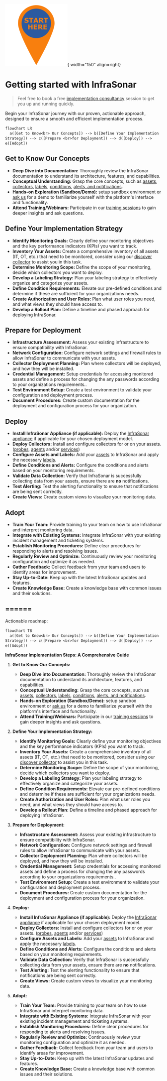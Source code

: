 ![Start here](../images/introduction_starthere.png){ width="150" align=right}

# Getting started with InfraSonar

> Feel free to book a free [implementation consultancy](../support/consultancy.md) session to get you up and running quickly.

Begin your InfraSonar journey with our proven, actionable approach, designed to ensure a smooth and efficient implementation process.

``` mermaid
flowchart LR
  a([Get to Know<br> Our Concepts]) --> b([Define Your Implementation Strategy]) --> c([Prepare <br>for Deployment]) --> d([Deploy]) --> e([Adopt])
```

## Get to Know Our Concepts

* **Deep Dive into Documentation:** Thoroughly review the InfraSonar documentation to understand its architecture, features, and capabilities.
* **Conceptual Understanding:** Grasp the core concepts, such as [assets](../concept/assets.md), [collectors](../concept/collectors.md), [labels](../application/labels.md), [conditions](../concept/conditions.md), [alerts, and notifications](../concept/alerts-notifications.md).
* **Hands-on Exploration (Sandbox/Demo):** setup sandbox environment or [ask us](../support/index.md) for a demo to familiarize yourself with the platform's interface and functionality.
* **Attend Training/Webinars:** Participate in our [training sessions](../support/training.md) to gain deeper insights and ask questions.

## Define Your Implementation Strategy

* **Identify Monitoring Goals:** Clearly define your monitoring objectives and the key performance indicators (KPIs) you want to track.
* **Inventory Your Assets:** Create a comprehensive inventory of all assets (IT, OT, etc.) that need to be monitored, consider using our [discover collector](../collectors/agents/discovery.md) to assist you in this task.
* **Determine Monitoring Scope:** Define the scope of your monitoring, decide which collectors you want to deploy.
* **Develop a Labeling Strategy:** Plan your labeling strategy to effectively organize and categorize your assets.
* **Define Condition Requirements:** Elevate our pre-defined conditions and determine if these are sufficient for your organizations needs.
* **Create Authorization and User Roles:** Plan what user roles you need, and what views they should have access to.
* **Develop a Rollout Plan:** Define a timeline and phased approach for deploying InfraSonar.

## Prepare for Deployment

 * **Infrastructure Assessment:** Assess your existing infrastructure to ensure compatibility with InfraSonar.
 * **Network Configuration:** Configure network settings and firewall rules to allow InfraSonar to communicate with your assets.
 * **Collector Deployment Planning:** Plan where collectors will be deployed, and how they will be installed.
 * **Credential Management:** Setup credentials for accessing monitored assets and define a process for changing the any passwords according to your organizations requirements.. 
 * **Test Environment Setup:** Create a test environment to validate your configuration and deployment process.
 * **Document Procedures:** Create custom documentation for the deployment and configuration process for your organization.

## Deploy

* **Install InfraSonar Appliance (if applicable):** Deploy the [InfraSonar appliance](../collectors/probes/appliance/index.md) if applicable for your chosen deployment model.
* **Deploy Collectors:** Install and configure collectors for or on your assets. ([probes](../collectors/probes/index.md), [agents](../collectors/agents/index.md) and/or [services](../collectors/services/index.md))
* **Configure Assets and Labels:** Add your [assets](../application/assets.md) to InfraSonar and apply the necessary [labels](../application/labels.md).
* **Define Conditions and Alerts:** Configure the conditions and alerts based on your monitoring requirements.
* **Validate Data Collection:** Verify that InfraSonar is successfully collecting data from your assets, ensure there are **no** notifications.
* **Test Alerting:** Test the alerting functionality to ensure that notifications are being sent correctly.
* **Create Views:** Create custom views to visualize your monitoring data.

## Adopt

* **Train Your Team:** Provide training to your team on how to use InfraSonar and interpret monitoring data.
* **Integrate with Existing Systems:** Integrate InfraSonar with your existing incident management and ticketing systems.
* **Establish Monitoring Procedures:** Define clear procedures for responding to alerts and resolving issues.
* **Regularly Review and Optimize:** Continuously review your monitoring configuration and optimize it as needed.
* **Gather Feedback:** Collect feedback from your team and users to identify areas for improvement.
* **Stay Up-to-Date:** Keep up with the latest InfraSonar updates and features.
* **Create Knowledge Base:** Create a knowledge base with common issues and their solutions.


## ======
Actionable roadmap:

``` mermaid
flowchart TB
  a([Get to Know<br> Our Concepts]) --> b([Define Your Implementation Strategy]) --> c([Prepare <br>for Deployment]) --> d([Deploy]) --> e([Adopt])
```

**InfraSonar Implementation Steps: A Comprehensive Guide**

1.  **Get to Know Our Concepts:**
    * **Deep Dive into Documentation:** Thoroughly review the InfraSonar documentation to understand its architecture, features, and capabilities.
    * **Conceptual Understanding:** Grasp the core concepts, such as [assets](../concept/assets.md), [collectors](../concept/collectors.md), [labels](../application/labels.md), [conditions](../concept/conditions.md), [alerts, and notifications](../concept/alerts-notifications.md).
    * **Hands-on Exploration (Sandbox/Demo):** setup sandbox environment or [ask us](../support/index.md) for a demo to familiarize yourself with the platform's interface and functionality.
    * **Attend Training/Webinars:** Participate in our [training sessions](../support/training.md) to gain deeper insights and ask questions.

2.  **Define Your Implementation Strategy:**
    * **Identify Monitoring Goals:** Clearly define your monitoring objectives and the key performance indicators (KPIs) you want to track.
    * **Inventory Your Assets:** Create a comprehensive inventory of all assets (IT, OT, etc.) that need to be monitored, consider using our [discover collector](../collectors/agents/discovery.md) to assist you in this task.
    * **Determine Monitoring Scope:** Define the scope of your monitoring, decide which collectors you want to deploy.
    * **Develop a Labeling Strategy:** Plan your labeling strategy to effectively organize and categorize your assets.
    * **Define Condition Requirements:** Elevate our pre-defined conditions and determine if these are sufficient for your organizations needs.
    * **Create Authorization and User Roles:** Plan what user roles you need, and what views they should have access to.
    * **Develop a Rollout Plan:** Define a timeline and phased approach for deploying InfraSonar.

3.  **Prepare for Deployment:**
    * **Infrastructure Assessment:** Assess your existing infrastructure to ensure compatibility with InfraSonar.
    * **Network Configuration:** Configure network settings and firewall rules to allow InfraSonar to communicate with your assets.
    * **Collector Deployment Planning:** Plan where collectors will be deployed, and how they will be installed.
    * **Credential Management:** Setup credentials for accessing monitored assets and define a process for changing the any passwords according to your organizations requirements.. 
    * **Test Environment Setup:** Create a test environment to validate your configuration and deployment process.
    * **Document Procedures:** Create custom documentation for the deployment and configuration process for your organization.

4.  **Deploy:**
    * **Install InfraSonar Appliance (if applicable):** Deploy the [InfraSonar appliance](../collectors/probes/appliance/index.md) if applicable for your chosen deployment model.
    * **Deploy Collectors:** Install and configure collectors for or on your assets. ([probes](../collectors/probes/index.md), [agents](../collectors/agents/index.md) and/or [services](../collectors/services/index.md))
    * **Configure Assets and Labels:** Add your [assets](../application/assets.md) to InfraSonar and apply the necessary [labels](../application/labels.md).
    * **Define Conditions and Alerts:** Configure the conditions and alerts based on your monitoring requirements.
    * **Validate Data Collection:** Verify that InfraSonar is successfully collecting data from your assets, ensure there are **no** notifications.
    * **Test Alerting:** Test the alerting functionality to ensure that notifications are being sent correctly.
    * **Create Views:** Create custom views to visualize your monitoring data.

5.  **Adopt:**
    * **Train Your Team:** Provide training to your team on how to use InfraSonar and interpret monitoring data.
    * **Integrate with Existing Systems:** Integrate InfraSonar with your existing incident management and ticketing systems.
    * **Establish Monitoring Procedures:** Define clear procedures for responding to alerts and resolving issues.
    * **Regularly Review and Optimize:** Continuously review your monitoring configuration and optimize it as needed.
    * **Gather Feedback:** Collect feedback from your team and users to identify areas for improvement.
    * **Stay Up-to-Date:** Keep up with the latest InfraSonar updates and features.
    * **Create Knowledge Base:** Create a knowledge base with common issues and their solutions.